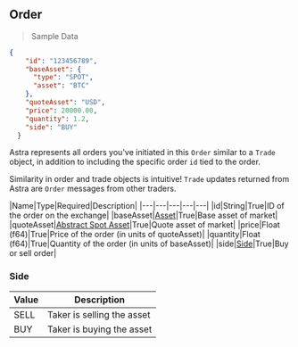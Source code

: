 ## Order

> Sample Data

```json
{
    "id": "123456789",
    "baseAsset": {
      "type": "SPOT",
      "asset": "BTC"
    }, 
    "quoteAsset": "USD",
    "price": 20000.00,
    "quantity": 1.2,
    "side": "BUY"
  }
```

Astra represents all orders you've initiated in this `Order` similar to a `Trade` object, in addition to including the specific order `id` tied to the order.

<aside class="success">
Similarity in order and trade objects is intuitive! <code>Trade</code> updates returned from Astra are <code>Order</code> messages from other traders.
</aside>

|Name|Type|Required|Description|
|---|---|---|---|---|
|id|String|True|ID of the order on the exchange|
|baseAsset|[Asset](#asset)|True|Base asset of market|
|quoteAsset|[Abstract Spot Asset](#abstract-spot-asset)|True|Quote asset of market|
|price|Float (f64)|True|Price of the order (in units of quoteAsset)|
|quantity|Float (f64)|True|Quantity of the order (in units of baseAsset)|
|side|[Side](#side)|True|Buy or sell order|

### Side 

|Value|Description|
|---|---|
|SELL|Taker is selling the asset|
|BUY|Taker is buying the asset|